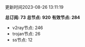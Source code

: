 更新时间2023-08-26 13:11:19

**总订阅: 73**
**总节点: 920**
**有效节点: 284**
- v2ray节点: 246
- trojan节点: 26
- ss节点: 12
